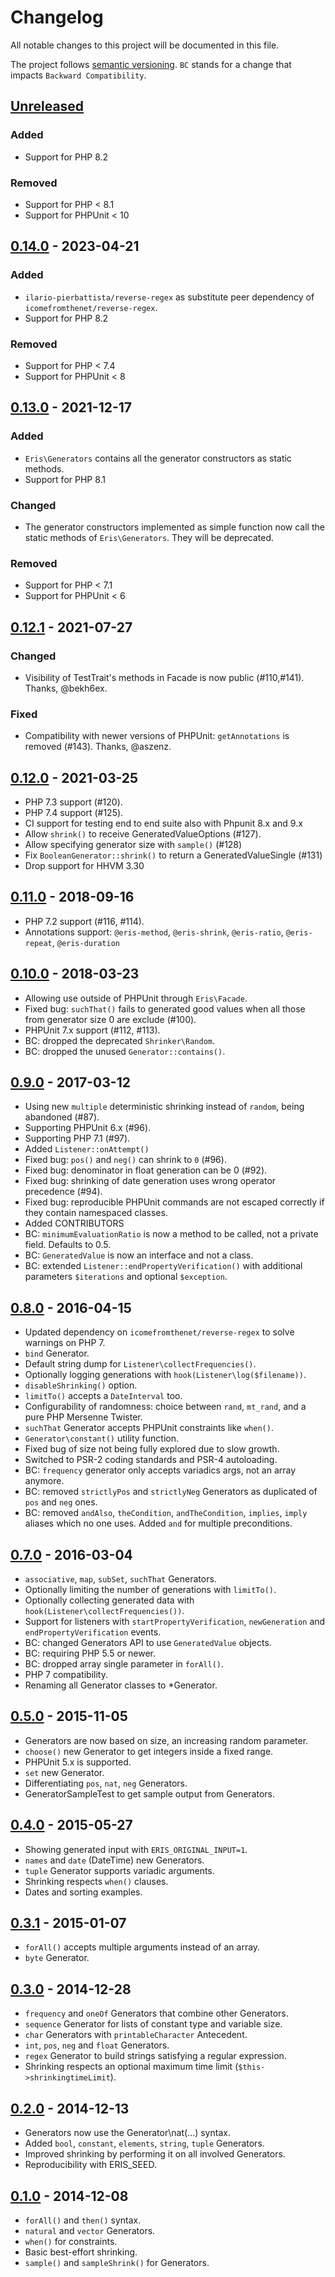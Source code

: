 # Changelog

All notable changes to this project will be documented in this file.

The project follows [semantic versioning](http://semver.org/). `BC` stands for a change that impacts `Backward Compatibility`.

## [Unreleased]
### Added
* Support for PHP 8.2
### Removed
* Support for PHP < 8.1
* Support for PHPUnit < 10

## [0.14.0] - 2023-04-21
### Added
* `ilario-pierbattista/reverse-regex` as substitute peer dependency of `icomefromthenet/reverse-regex`.
* Support for PHP 8.2
### Removed
* Support for PHP < 7.4
* Support for PHPUnit < 8

## [0.13.0] - 2021-12-17
### Added
* `Eris\Generators` contains all the generator constructors as static methods.
* Support for PHP 8.1
### Changed
* The generator constructors implemented as simple function now call the static methods of `Eris\Generators`. They will be deprecated.
### Removed
* Support for PHP < 7.1
* Support for PHPUnit < 6

## [0.12.1] - 2021-07-27
### Changed
* Visibility of TestTrait's methods in Facade is now public (#110,#141). Thanks, @bekh6ex.
### Fixed
* Compatibility with newer versions of PHPUnit: `getAnnotations` is removed (#143). Thanks, @aszenz.

## [0.12.0] - 2021-03-25

* PHP 7.3 support (#120).
* PHP 7.4 support (#125).
* CI support for testing end to end suite also with Phpunit 8.x and 9.x 
* Allow `shrink()` to receive GeneratedValueOptions (#127).
* Allow specifying generator size with `sample()` (#128)
* Fix `BooleanGenerator::shrink()` to return a GeneratedValueSingle (#131)
* Drop support for HHVM 3.30

## [0.11.0] - 2018-09-16

* PHP 7.2 support (#116, #114).
* Annotations support: `@eris-method`, `@eris-shrink`, `@eris-ratio`, `@eris-repeat`, `@eris-duration`

## [0.10.0] - 2018-03-23

* Allowing use outside of PHPUnit through `Eris\Facade`.
* Fixed bug: `suchThat()` fails to generated good values when all those from generator size 0 are exclude (#100).
* PHPUnit 7.x support (#112, #113).
* BC: dropped the deprecated `Shrinker\Random`.
* BC: dropped the unused `Generator::contains()`.

## [0.9.0] - 2017-03-12

* Using new `multiple` deterministic shrinking instead of `random`, being abandoned (#87).
* Supporting PHPUnit 6.x (#96).
* Supporting PHP 7.1 (#97).
* Added `Listener::onAttempt()`
* Fixed bug: `pos()` and `neg()` can shrink to `0` (#96).
* Fixed bug: denominator in float generation can be 0 (#92).
* Fixed bug: shrinking of date generation uses wrong operator precedence (#94).
* Fixed bug: reproducible PHPUnit commands are not escaped correctly if they contain namespaced classes.
* Added CONTRIBUTORS
* BC: `minimumEvaluationRatio` is now a method to be called, not a private field. Defaults to 0.5.
* BC: `GeneratedValue` is now an interface and not a class.
* BC: extended `Listener::endPropertyVerification()` with additional parameters `$iterations` and optional `$exception`.

## [0.8.0] - 2016-04-15

* Updated dependency on `icomefromthenet/reverse-regex` to solve warnings on PHP 7.
* `bind` Generator.
* Default string dump for `Listener\collectFrequencies()`.
* Optionally logging generations with `hook(Listener\log($filename))`.
* `disableShrinking()` option.
* `limitTo()` accepts a `DateInterval` too.
* Configurability of randomness: choice between `rand`, `mt_rand`, and a pure PHP Mersenne Twister.
* `suchThat` Generator accepts PHPUnit constraints like `when()`.
* `Generator\constant()` utility function.
* Fixed bug of size not being fully explored due to slow growth.
* Switched to PSR-2 coding standards and PSR-4 autoloading.
* BC: `frequency` generator only accepts variadics args, not an array anymore.
* BC: removed `strictlyPos` and `strictlyNeg` Generators as duplicated of `pos` and `neg` ones.
* BC: removed `andAlso`, `theCondition`, `andTheCondition`, `implies`, `imply` aliases which no one uses. Added `and` for multiple preconditions.

## [0.7.0] - 2016-03-04

* `associative`, `map`, `subSet`, `suchThat` Generators.
* Optionally limiting the number of generations with `limitTo()`.
* Optionally collecting generated data with `hook(Listener\collectFrequencies())`.
* Support for listeners with `startPropertyVerification`, `newGeneration` and `endPropertyVerification` events.
* BC: changed Generators API to use `GeneratedValue` objects.
* BC: requiring PHP 5.5 or newer.
* BC: dropped array single parameter in `forAll()`.
* PHP 7 compatibility.
* Renaming all Generator classes to *Generator.

## [0.5.0] - 2015-11-05

* Generators are now based on size, an increasing random parameter.
* `choose()` new Generator to get integers inside a fixed range.
* PHPUnit 5.x is supported.
* `set` new Generator.
* Differentiating `pos`, `nat`, `neg` Generators.
* GeneratorSampleTest to get sample output from Generators.

## [0.4.0] - 2015-05-27

* Showing generated input with `ERIS_ORIGINAL_INPUT=1`.
* `names` and `date` (DateTime) new Generators.
* `tuple` Generator supports variadic arguments.
* Shrinking respects `when()` clauses.
* Dates and sorting examples.

## [0.3.1] - 2015-01-07

* `forAll()` accepts multiple arguments instead of an array.
* `byte` Generator.

## [0.3.0] - 2014-12-28

* `frequency` and `oneOf` Generators that combine other Generators. 
* `sequence` Generator for lists of constant type and variable size.
* `char` Generators with `printableCharacter` Antecedent.
* `int`, `pos`, `neg` and `float` Generators.
* `regex` Generator to build strings satisfying a regular expression.
* Shrinking respects an optional maximum time limit (`$this->shrinkingtimeLimit`).

## [0.2.0] - 2014-12-13

* Generators now use the Generator\nat(...) syntax.
* Added `bool`, `constant`, `elements`, `string`, `tuple` Generators.
* Improved shrinking by performing it on all involved Generators.
* Reproducibility with ERIS_SEED.

## [0.1.0] - 2014-12-08

* `forAll()` and `then()` syntax.
* `natural` and `vector` Generators.
* `when()` for constraints.
* Basic best-effort shrinking.
* `sample()` and `sampleShrink()` for Generators.

[Unreleased]: https://github.com/giorgiosironi/eris/compare/0.14.0...HEAD
[0.14.0]: https://github.com/giorgiosironi/eris/compare/0.13.0...0.14.0
[0.13.0]: https://github.com/giorgiosironi/eris/compare/0.12.1...0.13.0
[0.12.1]: https://github.com/giorgiosironi/eris/compare/0.12.0...0.12.1
[0.12.0]: https://github.com/giorgiosironi/eris/compare/0.11.0...0.12.0
[0.11.0]: https://github.com/giorgiosironi/eris/compare/0.10.0...0.11.0
[0.10.0]: https://github.com/giorgiosironi/eris/compare/0.9.0...0.10.0
[0.9.0]: https://github.com/giorgiosironi/eris/compare/0.8.0...0.9.0
[0.8.0]: https://github.com/giorgiosironi/eris/compare/0.7.0...0.8.0
[0.7.0]: https://github.com/giorgiosironi/eris/compare/0.5.0...0.7.0
[0.5.0]: https://github.com/giorgiosironi/eris/compare/0.4.0...0.5.0
[0.4.0]: https://github.com/giorgiosironi/eris/compare/0.3.1...0.4.0
[0.3.1]: https://github.com/giorgiosironi/eris/compare/0.3.0...0.3.1
[0.3.0]: https://github.com/giorgiosironi/eris/compare/0.2.0...0.3.0
[0.2.0]: https://github.com/giorgiosironi/eris/compare/0.1.0...0.2.0
[0.1.0]: https://github.com/giorgiosironi/eris/releases/0.1.0
